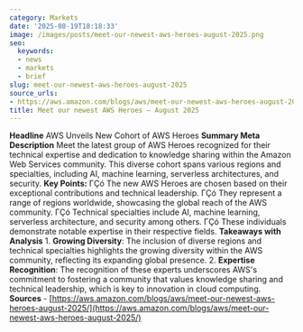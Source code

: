 ```yaml
---
category: Markets
date: '2025-08-19T18:18:33'
image: /images/posts/meet-our-newest-aws-heroes-august-2025.png
seo:
  keywords:
  - news
  - markets
  - brief
slug: meet-our-newest-aws-heroes-august-2025
source_urls:
- https://aws.amazon.com/blogs/aws/meet-our-newest-aws-heroes-august-2025/
title: Meet our newest AWS Heroes — August 2025
---
```


**Headline** AWS Unveils New Cohort of AWS Heroes  **Summary Meta Description** Meet the latest group of AWS Heroes recognized for their technical expertise and dedication to knowledge sharing within the Amazon Web Services community. This diverse cohort spans various regions and specialties, including AI, machine learning, serverless architectures, and security.  **Key Points:**  ΓÇó The new AWS Heroes are chosen based on their exceptional contributions and technical leadership. ΓÇó They represent a range of regions worldwide, showcasing the global reach of the AWS community. ΓÇó Technical specialties include AI, machine learning, serverless architecture, and security among others. ΓÇó These individuals demonstrate notable expertise in their respective fields.  **Takeaways with Analysis**  1. **Growing Diversity**: The inclusion of diverse regions and technical specialties highlights the growing diversity within the AWS community, reflecting its expanding global presence. 2. **Expertise Recognition**: The recognition of these experts underscores AWS's commitment to fostering a community that values knowledge sharing and technical leadership, which is key to innovation in cloud computing.  **Sources** - [https://aws.amazon.com/blogs/aws/meet-our-newest-aws-heroes-august-2025/](https://aws.amazon.com/blogs/aws/meet-our-newest-aws-heroes-august-2025/)